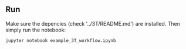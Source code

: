## Run

Make sure the depencies (check '../3T/README.md') are installed. Then simply run the notebook:

```
jupyter notebook example_3T_workflow.ipynb
```
